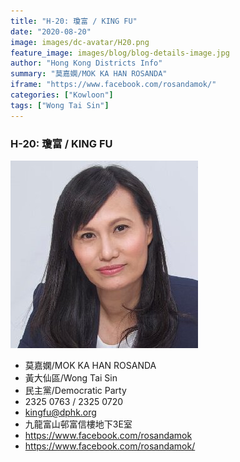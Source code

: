 ```yaml
---
title: "H-20: 瓊富 / KING FU"
date: "2020-08-20"
image: images/dc-avatar/H20.png
feature_image: images/blog/blog-details-image.jpg
author: "Hong Kong Districts Info"
summary: "莫嘉嫻/MOK KA HAN ROSANDA"
iframe: "https://www.facebook.com/rosandamok/"
categories: ["Kowloon"]
tags: ["Wong Tai Sin"]
---
```


### H-20: 瓊富 / KING FU  
![](/images/dc-avatar/H20.png)  

 - 莫嘉嫻/MOK KA HAN ROSANDA  
 - 黃大仙區/Wong Tai Sin  
 - 民主黨/Democratic Party  
 - 2325 0763 / 2325 0720  
 - kingfu@dphk.org  
 - 九龍富山邨富信樓地下3E室  
 - https://www.facebook.com/rosandamok  
 - https://www.facebook.com/rosandamok/
